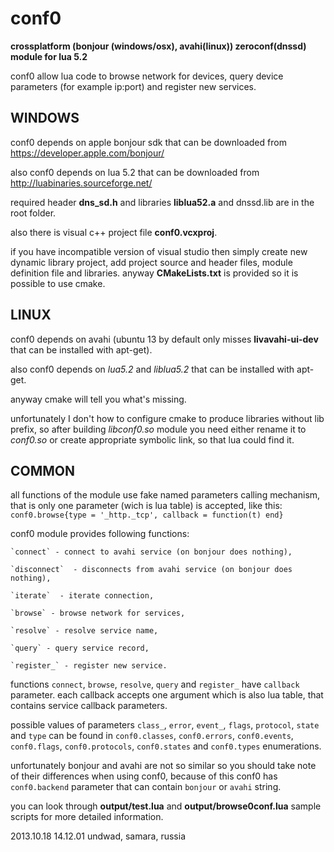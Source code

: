 # conf0

**crossplatform (bonjour (windows/osx), avahi(linux)) zeroconf(dnssd) module for lua 5.2**

conf0 allow lua code to browse network for devices, query device parameters (for example ip:port) and register new services.

## WINDOWS

conf0 depends on apple bonjour sdk that can be downloaded from https://developer.apple.com/bonjour/

also conf0 depends on lua 5.2 that can be downloaded from http://luabinaries.sourceforge.net/

required header **dns_sd.h** and libraries **liblua52.a** and dnssd.lib are in the root folder.

also there is visual c++ project file **conf0.vcxproj**.

if you have incompatible version of visual studio then simply create new dynamic library project, 
add project source and header files, module definition file and libraries.
anyway **CMakeLists.txt** is provided so it is possible to use cmake.

## LINUX

conf0 depends on avahi (ubuntu 13 by default only misses **livavahi-ui-dev** that can be installed with apt-get).

also conf0 depends on *lua5.2* and *liblua5.2* that can be installed with apt-get.

anyway cmake will tell you what's missing.

unfortunately I don't how to configure cmake to produce libraries without lib prefix,
so after building *libconf0.so* module you need either rename it to *conf0.so* or create appropriate symbolic link,
so that lua could find it.

## COMMON

all functions of the module use fake named parameters calling mechanism, 
that is only one parameter (wich is lua table) is accepted, like this:
`conf0.browse{type = '_http._tcp', callback = function(t) end}`

conf0 module provides following functions:

	`connect` - connect to avahi service (on bonjour does nothing),
	
	`disconnect`  - disconnects from avahi service (on bonjour does nothing),
	
	`iterate`  - iterate connection,
	
	`browse` - browse network for services,
	
	`resolve` - resolve service name,
	
	`query` - query service record, 
	
	`register_` - register new service.
	
functions `connect`, `browse`, `resolve`, `query` and `register_` have `callback` parameter. 
each callback accepts one argument which is also lua table, that contains service callback parameters.

possible values of parameters `class_`, `error`, `event_`, `flags`, `protocol`, `state` and `type` can be found in 
`conf0.classes`, `conf0.errors`, `conf0.events`, `conf0.flags`, `conf0.protocols`, `conf0.states` and `conf0.types` enumerations.

unfortunately bonjour and avahi are not so similar so you should take note of their differences when using conf0,
because of this conf0 has `conf0.backend` parameter that can contain `bonjour` or `avahi` string.

you can look through **output/test.lua** and **output/browse0conf.lua** sample scripts for more detailed information.

2013.10.18 14.12.01 undwad, samara, russia